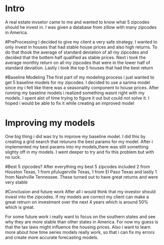 # Intro
A real estate invsetor came to me and wanted to know what 5 zipcodes should he invest in. I was given a database from zillow with many zipcodes in America.

#PreProcessing
I decided to give my client a very safe strategy. I wanted to only invest in houses that had stable house prices and also high returns. To do that thook the average of standard deviation of all my zipcodes and decided that the bottem half qualified as stable prices. Next i took the average monthly return on all my zipcodes that were in the lower half of standard deviation. Lastly i took the top 5 houses that had the best return 

#Baseline Modeling
The first part of my modeling process i just wanted to get 5 baseline models for my zipcodes. I decided to use a sarima model since my i felt like there was a seasonality component to house prices. After running my baseline models i realized something wasnt right with my models. I spent alot of time trying to figure it out but could not solve it. I hoped i would be able to fix it while creating an improved model


# Improving my models
One big thing i did was try to improve my baseline model. I did this by creating a grid search that returuns the best params for my model. After i implemented my best params into my models,there was still something slighty off in my models. I went deeper to try and fix this problem but with no luck.

#Best 5 zipcodes?
After everything my best 5 zipcodes included 2 from Houston Texas, 1 from pfulugerville Texas, 1 from El Paso Texas and lastly 1 from Nashville Tennessee. These turned out to have great returns and were very stable


#Conclusion and future work
After all i would think that my investor should invest into the zipcodes. If my models are correct my client can make a great retrurn on investment over the next 4 years which is around 50% which is great. 

For some future work i really want to focus on the southern states and see why they are more stable than other states in America. For now my guess is that the tax laws might influence the housing prices. Also i want to learn more about how time series models really work, so that i can fix my errors and create more accurate forecasting models.

